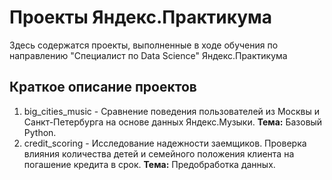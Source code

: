 # Проекты Яндекс.Практикума
Здесь содержатся проекты, выполненные в ходе обучения по направлению "Специалист по Data Science" Яндекс.Практикума
## Краткое описание проектов
1. big_cities_music - Сравнение поведения пользователей из Москвы и Санкт-Петербурга на основе данных Яндекс.Музыки. **Тема:** Базовый Python.
2. credit_scoring - Исследование надежности заемщиков. Проверка влияния количества детей и семейного положения клиента на погашение кредита в срок. **Тема:** Предобработка данных.

